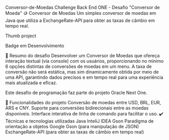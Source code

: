 Conversor-de-Moedas
Challenge Back End ONE - Desafio "Conversor de Moeda"
🪙 Conversor de Moedas
Um simples conversor de moedas em Java que utiliza a ExchangeRate-API para obter as taxas de câmbio em tempo real.

Thumb project

Badge em Desenvolvimento

📑 Resumo do desafio
Desenvolver um Conversor de Moedas que ofereça interação textual (via console) com os usuários, proporcionando no mínimo 6 opções distintas de conversões de moedas em um menu. A taxa de conversão não será estática, mas sim dinamicamente obtida por meio de uma API, garantindo dados precisos e em tempo real para uma experiência mais atualizada e eficaz.

Este desafio de programação faz parte do projeto Oracle Next One.

🔨 Funcionalidades do projeto
Conversão de moedas entre USD, BRL, EUR, ARS e CNY.
Suporte para conversões bidirecionais entre as moedas disponíveis.
Interface interativa de linha de comando para facilitar o uso.
✔️ Técnicas e tecnologias utilizadas
Java
InteliJ IDEA
Gson
Paradigma de orientação a objetos
Google Gson (para manipulação de JSON)
ExchangeRate-API (para obter as taxas de câmbio em tempo real)
